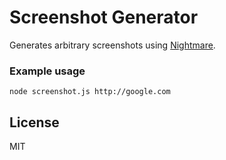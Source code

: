 # Screenshot Generator

Generates arbitrary screenshots using [Nightmare](https://github.com/segmentio/nightmare).

### Example usage

```
node screenshot.js http://google.com
```

## License

MIT
